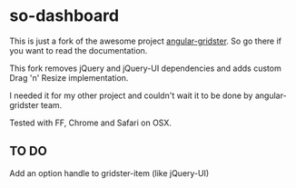 so-dashboard
============

This is just a fork of the awesome project <a href="https://github.com/ManifestWebDesign/angular-gridster">angular-gridster</a>. So go there if you want to read the documentation.

This fork removes jQuery and jQuery-UI dependencies and adds custom Drag 'n' Resize implementation. 

I needed it for my other project and couldn't wait it to be done by angular-gridster team. 


Tested with FF, Chrome and Safari on OSX.  


## TO DO

Add an option handle to gridster-item (like jQuery-UI)